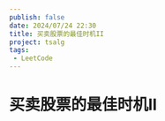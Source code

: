 ```yaml
---
publish: false
date: 2024/07/24 22:30
title: 买卖股票的最佳时机II
project: tsalg
tags:
 - LeetCode
---
```


# 买卖股票的最佳时机II
